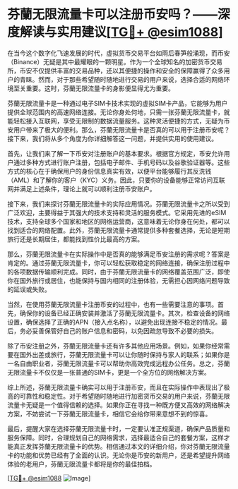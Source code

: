# 芬蘭无限流量卡可以注册币安吗？——深度解读与实用建议[[TG💪+ @esim1088](https://t.me/s/esim1088)]

在当今这个数字化飞速发展的时代，虚拟货币交易平台如雨后春笋般涌现，而币安（Binance）无疑是其中最耀眼的一颗明星。作为一个全球知名的加密货币交易所，币安不仅提供丰富的交易品种，还以其便捷的操作和安全的保障赢得了众多用户的青睐。然而，对于那些希望随时随地进行交易的用户来说，选择合适的网络环境至关重要。这时，芬蘭无限流量卡的身影便显得尤为重要。

芬蘭无限流量卡是一种通过电子SIM卡技术实现的虚拟SIM卡产品，它能够为用户提供全球范围内的高速网络连接。无论你身处何地，只需一张芬蘭无限流量卡，就能轻松接入互联网，享受无限制的数据流量服务。这种灵活便捷的方式，无疑为币安用户带来了极大的便利。那么，芬蘭无限流量卡是否真的可以用于注册币安呢？接下来，我们将从多个角度为你详细解答这一问题，并提供实用的使用建议。

首先，让我们来了解一下币安对注册账户的基本要求。根据官方规定，币安允许用户通过多种方式进行账户注册，包括电子邮件、手机号码以及谷歌验证器等。这些方式的核心在于确保用户的身份信息真实有效，以便平台能够履行其反洗钱（AML）和了解你的客户（KYC）义务。因此，只要你的设备能够正常访问互联网并满足上述条件，理论上就可以顺利注册币安账户。

接下来，我们来探讨芬蘭无限流量卡的实际应用情况。芬蘭无限流量卡之所以受到广泛欢迎，主要得益于其强大的技术支持和灵活的服务模式。它采用先进的eSIM技术，支持全球多个国家和地区的网络运营商，这意味着无论你身在何处，都可以找到适合的网络配置。此外，芬蘭无限流量卡通常提供多种套餐选择，无论是短期旅行还是长期居住，都能找到性价比最高的方案。

那么，芬蘭无限流量卡在实际操作中是否真的能够满足币安注册的需求呢？答案是肯定的。通过芬蘭无限流量卡，你可以轻松获取稳定的网络连接，确保注册过程中的各项数据传输顺利完成。同时，由于芬蘭无限流量卡的网络覆盖范围广泛，即使你在国外旅行或居住，也能保持与国内相同的注册体验，无需担心因网络问题导致的延误或失败。

当然，在使用芬蘭无限流量卡注册币安的过程中，也有一些需要注意的事项。首先，确保你的设备已经正确安装并激活了芬蘭无限流量卡。其次，检查设备的网络设置，确保选择了正确的APN（接入点名称），以避免出现连接不稳定的情况。最后，务必妥善保管好自己的账户信息和密码，以免因疏忽导致不必要的损失。

除了币安注册之外，芬蘭无限流量卡还有许多其他应用场景。例如，如果你经常需要在国外出差或旅行，芬蘭无限流量卡可以让你随时保持与家人的联系；如果你是一名自由职业者，芬蘭无限流量卡可以帮助你高效完成远程办公任务。总之，芬蘭无限流量卡不仅仅是一张普通的SIM卡，更是一个全方位的网络解决方案。

综上所述，芬蘭无限流量卡确实可以用于注册币安，而且在实际操作中表现出了极高的可靠性和稳定性。对于希望随时随地进行加密货币交易的用户来说，芬蘭无限流量卡无疑是一个值得信赖的选择。如果你正在寻找一种既方便又高效的网络解决方案，不妨尝试一下芬蘭无限流量卡，相信它会给你带来意想不到的惊喜。

最后，提醒大家在选择芬蘭无限流量卡时，一定要认准正规渠道，确保产品质量和服务保障。同时，合理规划自己的网络需求，选择最适合自己的套餐方案，这样才能真正发挥芬蘭无限流量卡的优势。相信通过本文的详细介绍，你对芬蘭无限流量卡的功能和优势已经有了全面的认识。无论你是币安的新用户，还是希望提升网络体验的老用户，芬蘭无限流量卡都将是你的最佳拍档。

[[TG💪+ @esim1088](https://t.me/s/esim1088) ![Image](https://i.postimg.cc/4NQfJmqS/Snipaste-2025-05-13-00-14-12.png)]